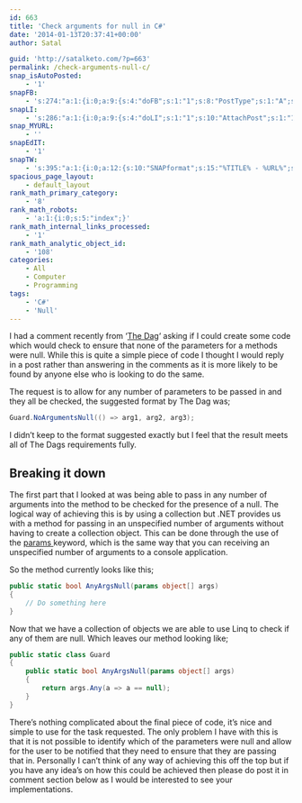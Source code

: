 ```yaml
---
id: 663
title: 'Check arguments for null in C#'
date: '2014-01-13T20:37:41+00:00'
author: Satal

guid: 'http://satalketo.com/?p=663'
permalink: /check-arguments-null-c/
snap_isAutoPosted:
    - '1'
snapFB:
    - 's:274:"a:1:{i:0;a:9:{s:4:"doFB";s:1:"1";s:8:"PostType";s:1:"A";s:10:"AttachPost";s:1:"1";s:10:"SNAPformat";s:51:"New post (%TITLE%) has been published on %SITENAME%";s:9:"isAutoImg";s:1:"A";s:8:"imgToUse";b:0;s:9:"isAutoURL";s:1:"A";s:8:"urlToUse";b:0;s:11:"isPrePosted";s:1:"1";}}";'
snapLI:
    - 's:286:"a:1:{i:0;a:9:{s:4:"doLI";s:1:"1";s:10:"AttachPost";s:1:"1";s:10:"SNAPformat";s:41:"New post has been published on %SITENAME%";s:11:"SNAPformatT";s:18:"New Post - %TITLE%";s:9:"isAutoImg";s:1:"A";s:8:"imgToUse";b:0;s:9:"isAutoURL";s:1:"A";s:8:"urlToUse";b:0;s:11:"isPrePosted";s:1:"1";}}";'
snap_MYURL:
    - ''
snapEdIT:
    - '1'
snapTW:
    - 's:395:"a:1:{i:0;a:12:{s:10:"SNAPformat";s:15:"%TITLE% - %URL%";s:8:"attchImg";s:1:"1";s:9:"isAutoImg";s:1:"A";s:8:"imgToUse";s:0:"";s:11:"isPrePosted";s:1:"1";s:8:"isPosted";s:1:"1";s:4:"pgID";s:18:"422829842263207936";s:5:"pDate";s:19:"2014-01-13 20:37:44";s:9:"msgFormat";s:59:"New post (%TITLE%) has been published on %SITENAME% - %URL%";s:9:"isAutoURL";s:1:"A";s:8:"urlToUse";s:0:"";s:2:"do";i:0;}}";'
spacious_page_layout:
    - default_layout
rank_math_primary_category:
    - '8'
rank_math_robots:
    - 'a:1:{i:0;s:5:"index";}'
rank_math_internal_links_processed:
    - '1'
rank_math_analytic_object_id:
    - '108'
categories:
    - All
    - Computer
    - Programming
tags:
    - 'C#'
    - 'Null'
---
```


I had a comment recently from ‘[The Dag](https://samjenkins.com/avoid-magic-strings/#comment-56 "The Dags request")‘ asking if I could create some code which would check to ensure that none of the parameters for a methods were null. While this is quite a simple piece of code I thought I would reply in a post rather than answering in the comments as it is more likely to be found by anyone else who is looking to do the same.

The request is to allow for any number of parameters to be passed in and they all be checked, the suggested format by The Dag was;

```csharp
Guard.NoArgumentsNull(() => arg1, arg2, arg3);
```

I didn’t keep to the format suggested exactly but I feel that the result meets all of The Dags requirements fully.

## Breaking it down

The first part that I looked at was being able to pass in any number of arguments into the method to be checked for the presence of a null. The logical way of achieving this is by using a collection but .NET provides us with a method for passing in an unspecified number of arguments without having to create a collection object. This can be done through the use of the [params ](http://msdn.microsoft.com/en-us/library/w5zay9db.aspx "params (C# Reference) - MSDN Documentation")keyword, which is the same way that you can receiving an unspecified number of arguments to a console application.

So the method currently looks like this;

```csharp
public static bool AnyArgsNull(params object[] args)
{
    // Do something here
}
```

Now that we have a collection of objects we are able to use Linq to check if any of them are null. Which leaves our method looking like;

```csharp
public static class Guard
{
    public static bool AnyArgsNull(params object[] args)
    {
        return args.Any(a => a == null);
    }
}
```

There’s nothing complicated about the final piece of code, it’s nice and simple to use for the task requested. The only problem I have with this is that it is not possible to identify which of the parameters were null and allow for the user to be notified that they need to ensure that they are passing that in. Personally I can’t think of any way of achieving this off the top but if you have any idea’s on how this could be achieved then please do post it in comment section below as I would be interested to see your implementations.
